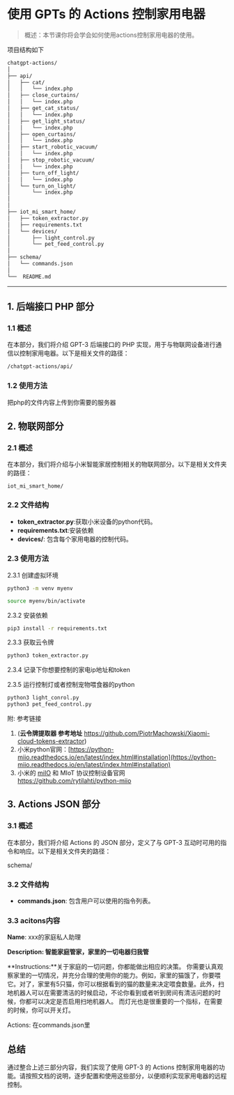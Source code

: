 # 使用 GPTs 的 Actions 控制家用电器

> 概述：本节课你将会学会如何使用actions控制家用电器的使用。
> 

项目结构如下

```markdown
chatgpt-actions/
│
├── api/
│   ├── cat/
│   │   └── index.php
│   ├── close_curtains/
│   │   └── index.php
│   ├── get_cat_status/
│   │   └── index.php
│   ├── get_light_status/
│   │   └── index.php
│   ├── open_curtains/
│   │   └── index.php
│   ├── start_robotic_vacuum/
│   │   └── index.php
│   ├── stop_robotic_vacuum/
│   │   └── index.php
│   ├── turn_off_light/
│   │   └── index.php
│   └── turn_on_light/
│       └── index.php
│
│
├── iot_mi_smart_home/
│   ├── token_extractor.py
│   ├── requirements.txt
│   └── devices/
│       ├── light_control.py
│       └── pet_feed_control.py
│
├── schema/
│   └── commands.json
│
└──  README.md
```

---

## 1. 后端接口 PHP 部分

### 1.1 概述

在本部分，我们将介绍 GPT-3 后端接口的 PHP 实现，用于与物联网设备进行通信以控制家用电器。以下是相关文件的路径：

```markdown
/chatgpt-actions/api/
```

### 1.2 使用方法

把php的文件内容上传到你需要的服务器

## 2. 物联网部分

### 2.1 概述

在本部分，我们将介绍与小米智能家居控制相关的物联网部分。以下是相关文件夹的路径：

`iot_mi_smart_home/`

### 2.2 文件结构

- **token_extractor.py**:获取小米设备的python代码。
- **requirements.txt**:安装依赖
- **devices/**: 包含每个家用电器的控制代码。

### 2.3 使用方法

2.3.1 创建虚拟环境

```bash
python3 -m venv myenv

source myenv/bin/activate
```

2.3.2 安装依赖 

```bash
pip3 install -r requirements.txt
```

2.3.3 获取云令牌

```bash
python3 token_extractor.py
```

2.3.4 记录下你想要控制的家电ip地址和token

2.3.5 运行控制灯或者控制宠物喂食器的python

```bash
python3 light_conrol.py
python3 pet_feed_control.py
```

附: 参考链接

1. (**云令牌提取器  参考地址** https://github.com/PiotrMachowski/Xiaomi-cloud-tokens-extractor)
2. 小米python官网：[https://python-miio.readthedocs.io/en/latest/index.html#installation](https://python-miio.readthedocs.io/en/latest/index.html#installation)
3. 小米的 [miIO](https://github.com/OpenMiHome/mihome-binary-protocol/blob/master/doc/PROTOCOL.md) 和 MIoT 协议控制设备官网 https://github.com/rytilahti/python-miio

## 3. Actions JSON 部分

### 3.1 概述

在本部分，我们将介绍 Actions 的 JSON 部分，定义了与 GPT-3 互动时可用的指令和响应。以下是相关文件夹的路径：

 schema/ 

### 3.2 文件结构

- **commands.json**: 包含用户可以使用的指令列表。

### 3.3 acitons内容

**Name**: xxx的家庭私人助理

**Description: 智能家庭管家，家里的一切电器归我管**

**Instructions:**关于家庭的一切问题，你都能做出相应的决策。
你需要认真观察家里的一切情况，并充分合理的使用你的能力。例如，家里的猫饿了，你要喂它。对了，家里有5只猫，你可以根据看到的猫的数量来决定喂食数量。此外，扫地机器人可以在需要清洁的时候启动，不论你看到或者听到房间有清洁问题的时候，你都可以决定是否启用扫地机器人。
而灯光也是很重要的一个指标，在需要的时候，你可以开关灯。

Actions: 在commands.json里

## 总结

通过整合上述三部分内容，我们实现了使用 GPT-3 的 Actions 控制家用电器的功能。请按照文档的说明，逐步配置和使用这些部分，以便顺利实现家用电器的远程控制。